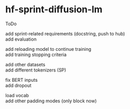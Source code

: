 # hf-sprint-diffusion-lm



ToDo
 
add sprint-related requirements (docstring, push to hub)  
add evaluation   
 
add reloading model to continue training  
add training stopping criteria  

add other datasets  
add different tokenizers (SP)  

fix BERT inputs  
add dropout  

load vocab  
add other padding modes (only block now)  
